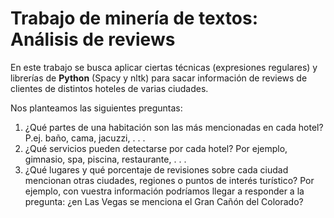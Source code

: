 # Trabajo de minería de textos: Análisis de reviews


En este trabajo se busca aplicar ciertas técnicas (expresiones regulares) y librerías de **Python** (Spacy y nltk) para sacar información de reviews de clientes de distintos hoteles de varias ciudades. 

Nos planteamos las siguientes preguntas:

1. ¿Qué partes de una habitación son las más mencionadas en cada hotel?
P.ej. baño, cama, jacuzzi, . . .
2. ¿Qué servicios pueden detectarse por cada hotel? Por ejemplo, gimnasio,
spa, piscina, restaurante, . . .
3. ¿Qué lugares y qué porcentaje de revisiones sobre cada ciudad mencionan
otras ciudades, regiones o puntos de interés turístico? Por ejemplo, con
vuestra información podríamos llegar a responder a la pregunta: ¿en Las
Vegas se menciona el Gran Cañón del Colorado?
